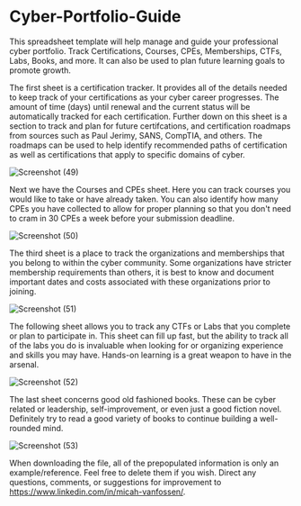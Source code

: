 # Cyber-Portfolio-Guide
This spreadsheet template will help manage and guide your professional cyber portfolio. Track Certifications, Courses, CPEs, Memberships, CTFs, Labs, Books, and more. It can also be used to plan future learning goals to promote growth.

The first sheet is a certification tracker. It provides all of the details needed to keep track of your certifications as your cyber career progresses. The amount of time (days) until renewal and the current status will be automatically tracked for each certification. Further down on this sheet is a section to track and plan for future certifcations, and certification roadmaps from sources such as Paul Jerimy, SANS, CompTIA, and others. The roadmaps can be used to help identify recommended paths of certification as well as certifications that apply to specific domains of cyber.

![Screenshot (49)](https://user-images.githubusercontent.com/102703911/161410690-2f51901d-f80f-4ce5-bcc3-c8d75daf78c4.png)

Next we have the Courses and CPEs sheet. Here you can track courses you would like to take or have already taken. You can also identify how many CPEs you have collected to allow for proper planning so that you don't need to cram in 30 CPEs a week before your submission deadline.

![Screenshot (50)](https://user-images.githubusercontent.com/102703911/161411027-817db907-eaea-4a18-84b5-db942145bbaf.png)

The third sheet is a place to track the organizations and memberships that you belong to within the cyber community. Some organizations have stricter membership requirements than others, it is best to know and document important dates and costs associated with these organizations prior to joining.

![Screenshot (51)](https://user-images.githubusercontent.com/102703911/161411030-63711192-ad0a-4733-bfe5-75cb78b19e6b.png)

The following sheet allows you to track any CTFs or Labs that you complete or plan to participate in. This sheet can fill up fast, but the ability to track all of the labs you do is invaluable when looking for or organizing experience and skills you may have. Hands-on learning is a great weapon to have in the arsenal. 

![Screenshot (52)](https://user-images.githubusercontent.com/102703911/161411033-82ffa0d5-b164-4649-9535-0ba53954aceb.png)

The last sheet concerns good old fashioned books. These can be cyber related or leadership, self-improvement, or even just a good fiction novel. Definitely try to read a good variety of books to continue building a well-rounded mind.

![Screenshot (53)](https://user-images.githubusercontent.com/102703911/161411036-3082fcbb-982c-48ba-a42a-1ab83967e546.png)

When downloading the file, all of the prepopulated information is only an example/reference. Feel free to delete them if you wish. Direct any questions, comments, or suggestions for improvement to https://www.linkedin.com/in/micah-vanfossen/.
